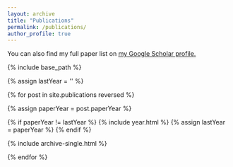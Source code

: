 ```yaml
---
layout: archive
title: "Publications"
permalink: /publications/
author_profile: true
---
```



You can also find my full paper list on <u><a href="https://scholar.google.com/citations?user=ozllxV4AAAAJ">my Google Scholar profile</a>.</u>

{% include base_path %}


{% assign lastYear = '' %}

{% for post in site.publications reversed %}

  {% assign paperYear = post.paperYear %}

  {% if paperYear != lastYear %}
    {% include year.html %}
    {% assign lastYear = paperYear %}
  {% endif %}

  {% include archive-single.html %}

{% endfor %}
